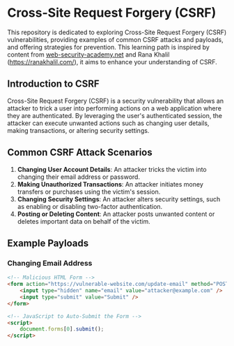 # Cross-Site Request Forgery (CSRF)

This repository is dedicated to exploring Cross-Site Request Forgery (CSRF) vulnerabilities, providing examples of common CSRF attacks and payloads, and offering strategies for prevention. This learning path is inspired by content from [web-security-academy.net](https://portswigger.net/web-security) and Rana Khalil (https://ranakhalil.com/), it aims to enhance your understanding of CSRF.

## Introduction to CSRF

Cross-Site Request Forgery (CSRF) is a security vulnerability that allows an attacker to trick a user into performing actions on a web application where they are authenticated. By leveraging the user's authenticated session, the attacker can execute unwanted actions such as changing user details, making transactions, or altering security settings.

## Common CSRF Attack Scenarios

1. **Changing User Account Details**: An attacker tricks the victim into changing their email address or password.
2. **Making Unauthorized Transactions**: An attacker initiates money transfers or purchases using the victim's session.
3. **Changing Security Settings**: An attacker alters security settings, such as enabling or disabling two-factor authentication.
4. **Posting or Deleting Content**: An attacker posts unwanted content or deletes important data on behalf of the victim.

## Example Payloads

### Changing Email Address

```html
<!-- Malicious HTML Form -->
<form action="https://vulnerable-website.com/update-email" method="POST">
    <input type="hidden" name="email" value="attacker@example.com" />
    <input type="submit" value="Submit" />
</form>

<!-- JavaScript to Auto-Submit the Form -->
<script>
    document.forms[0].submit();
</script>
```
